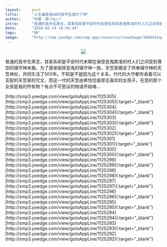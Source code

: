 ```yaml
---
layout:     post
title:      "人生偏差值48的高中生成为了神"
author:     "作者：原つもい"
intro:      "普通的高中生厚志，其家系却是平安时代末期在保受恶鬼欺凌的村人们之间受到尊崇的镇守神末裔。为了感谢驱除恶鬼的镇守神一族，天笠家建造了供奉镇守神的天笠神社，共同生活了500年。不知是不是因为这个关系，代代的大守都传承着可以支配的天笠家的咒文，而这一代的天笠由希恰恰是厚志喜欢的女孩子。在意的那个女孩是我的所有物？有点不可思议的物语开始咯..."
date:       "2018-02-14 16:56:44"
tags:       "神"
image:      "http://smp.yoedge.com/smp-app/resource/viewImage/1004541appline.png"
---
```

<div style="text-align: center">
<p><img src="http://smp.yoedge.com/smp-app/resource/viewImage/1004541appline.png"/></p>
</div>
<p class="post-meta">
<span>普通的高中生厚志，其家系却是平安时代末期在保受恶鬼欺凌的村人们之间受到尊崇的镇守神末裔。为了感谢驱除恶鬼的镇守神一族，天笠家建造了供奉镇守神的天笠神社，共同生活了500年。不知是不是因为这个关系，代代的大守都传承着可以支配的天笠家的咒文，而这一代的天笠由希恰恰是厚志喜欢的女孩子。在意的那个女孩是我的所有物？有点不可思议的物语开始咯...</span>
</p>
[http://smp3.yoedge.com/view/gotoAppLine/1125305](http://smp3.yoedge.com/view/gotoAppLine/1125305){:target="_blank"}
[http://smp3.yoedge.com/view/gotoAppLine/1125304](http://smp3.yoedge.com/view/gotoAppLine/1125304){:target="_blank"}
[http://smp3.yoedge.com/view/gotoAppLine/1125303](http://smp3.yoedge.com/view/gotoAppLine/1125303){:target="_blank"}
[http://smp3.yoedge.com/view/gotoAppLine/1125302](http://smp3.yoedge.com/view/gotoAppLine/1125302){:target="_blank"}
[http://smp3.yoedge.com/view/gotoAppLine/1125301](http://smp3.yoedge.com/view/gotoAppLine/1125301){:target="_blank"}
[http://smp3.yoedge.com/view/gotoAppLine/1125300](http://smp3.yoedge.com/view/gotoAppLine/1125300){:target="_blank"}
[http://smp3.yoedge.com/view/gotoAppLine/1125299](http://smp3.yoedge.com/view/gotoAppLine/1125299){:target="_blank"}
[http://smp3.yoedge.com/view/gotoAppLine/1125298](http://smp3.yoedge.com/view/gotoAppLine/1125298){:target="_blank"}
[http://smp3.yoedge.com/view/gotoAppLine/1125297](http://smp3.yoedge.com/view/gotoAppLine/1125297){:target="_blank"}
[http://smp3.yoedge.com/view/gotoAppLine/1125296](http://smp3.yoedge.com/view/gotoAppLine/1125296){:target="_blank"}
[http://smp3.yoedge.com/view/gotoAppLine/1125295](http://smp3.yoedge.com/view/gotoAppLine/1125295){:target="_blank"}
[http://smp3.yoedge.com/view/gotoAppLine/1125294](http://smp3.yoedge.com/view/gotoAppLine/1125294){:target="_blank"}
[http://smp3.yoedge.com/view/gotoAppLine/1125293](http://smp3.yoedge.com/view/gotoAppLine/1125293){:target="_blank"}
[http://smp3.yoedge.com/view/gotoAppLine/1125292](http://smp3.yoedge.com/view/gotoAppLine/1125292){:target="_blank"}


